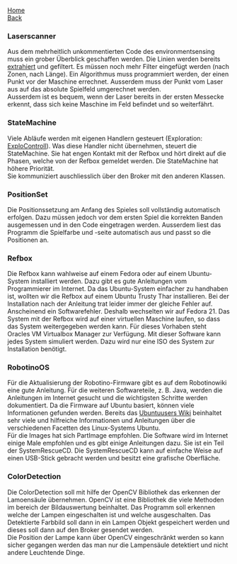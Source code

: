 [Home](home)  
[Back](KonzeptMFT)  
### Laserscanner
Aus dem mehrheitlich unkommentierten Code des environmentsensing muss ein grober Überblick geschaffen werden. Die Linien werden bereits [extrahiert](LineExtraction) und gefiltert. Es müssen noch mehr Filter eingefügt werden (nach Zonen, nach Länge). Ein Algorithmus muss programmiert werden, der einen Punkt vor der Maschine errechnet. Ausserdem muss der Punkt vom Laser aus auf das absolute Spielfeld umgerechnet werden.  
Ausserdem ist es bequem, wenn der Laser bereits in der ersten Messecke erkennt, dass sich keine Maschine im Feld befindet und so weiterfährt.
### StateMachine
Viele Abläufe werden mit eigenen Handlern gesteuert (Exploration: [ExploControll](ExploControll)). Was diese Handler nicht übernehmen, steuert die StateMachine. Sie hat engen Kontakt mit der Refbox und hört direkt auf die Phasen, welche von der Refbox gemeldet werden. Die StateMachine hat höhere Priorität.  
Sie kommuniziert auschliesslich über den Broker mit den anderen Klassen.
### PositionSet
Die Positionssetzung am Anfang des Spieles soll vollständig automatisch erfolgen. Dazu müssen jedoch vor dem ersten Spiel die korrekten Banden ausgemessen und in den Code eingetragen werden. Ausserdem liest das Programm die Spielfarbe und -seite automatisch aus und passt so die Positionen an.
### Refbox
Die Refbox kann wahlweise auf einem Fedora oder auf einem Ubuntu-System installiert werden. Dazu gibt es gute Anleitungen vom Programmierer im Internet. Da das Ubuntu-System einfacher zu handhaben ist, wollten wir die Refbox auf einem Ubuntu Trusty Thar installieren. Bei der Installation nach der Anleitung trat leider immer der gleiche Fehler auf. Anscheinend ein Softwarefehler. Deshalb wechselten wir auf Fedora 21. Das System mit der Refbox wird auf einer virtuellen Maschine laufen, so dass das System weitergegeben werden kann. Für dieses Vorhaben steht Oracles VM Virtualbox Manager zur Verfügung. Mit dieser Software kann jedes System simuliert werden. Dazu wird nur eine ISO des System zur Installation benötigt. 
### RobotinoOS
Für die Aktualisierung der Robotino-Firmware gibt es auf dem Robotinowiki eine gute Anleitung. Für die weiteren Softwareteile, z. B. Java, werden die Anleitungen im Internet gesucht und die wichtigsten Schritte werden dokumentiert. Da die Firmware auf Ubuntu basiert, können viele Informationen gefunden werden. Bereits das [Ubuntuusers Wiki](https://wiki.ubuntuusers.de/Startseite) beinhaltet sehr viele und hilfreiche Informationen und Anleitungen über die verschiedenen Facetten des Linux-Systems Ubuntu.   
Für die Images hat sich PartImage empfohlen. Die Software wird im Internet einige Male empfohlen und es gibt einige Anleitungen dazu. Sie ist ein Teil der SystemRescueCD. Die SystemRescueCD kann auf einfache Weise auf einen USB-Stick gebracht werden und besitzt eine grafische Oberfläche. 

### ColorDetection  
Die ColorDetection soll mit hilfe der OpenCV Bibliothek das erkennen der Lamoensäule übernehmen. OpenCV ist eine Bibliothek die viele Methoden im bereich der Bildauswertung beinhaltet. Das Programm soll erkennen welche der Lampen eingeschalten ist und welche ausgeschalten. Das Detektierte Farbbild soll dann in ein Lampen Objekt gespeichert werden und dieses soll dann auf den Broker gesendet werden.  
Die Position der Lampe kann über OpenCV eingeschränkt werden so kann sicher gegangen werden das man nur die Lampensäule detektiert und nicht andere Leuchtende Dinge.

